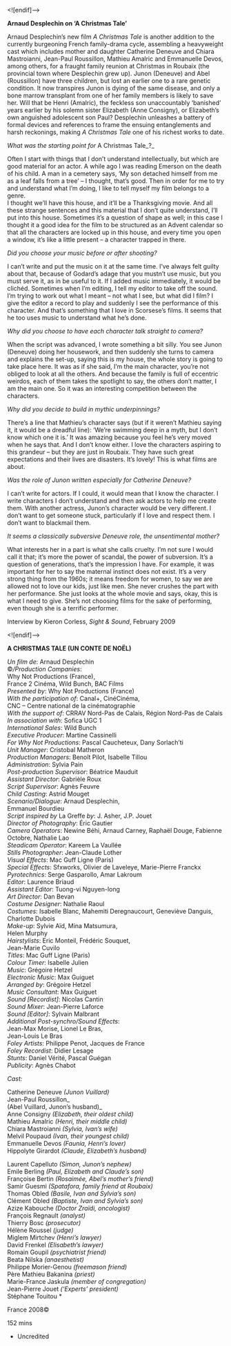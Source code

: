 <![endif]-->

**Arnaud Desplechin on ‘A Christmas Tale’**

Arnaud Desplechin’s new film _A Christmas Tale_ is another addition to the currently  burgeoning French family-drama cycle,  assembling a heavyweight cast which  includes mother and daughter Catherine  Deneuve and Chiara Mastroianni,  Jean-Paul Roussillon, Mathieu Amalric and  Emmanuelle Devos, among others, for a  fraught family reunion at Christmas  in Roubaix (the provincial town where  Desplechin grew up). Junon (Deneuve)  and Abel (Roussillon) have three children,  but lost an earlier one to a rare genetic  condition. It now transpires Junon is dying  of the same disease, and only a bone  marrow transplant from one of her family  members is likely to save her. Will that  be Henri (Amalric), the feckless son  unaccountably ‘banished’ years earlier  by his solemn sister Elizabeth (Anne  Consigny), or Elizabeth’s own anguished  adolescent son Paul? Desplechin unleashes  a battery of formal devices and references  to frame the ensuing entanglements and  harsh reckonings, making _A Christmas Tale_ one of his richest works to date.

_What was the starting point for_ A Christmas Tale_?_

Often I start with things that I don’t understand intellectually, but which are good material for an actor. A while ago I was reading Emerson on the death of his child. A man in a cemetery says, ‘My son detached himself from me as a leaf falls from a tree’ – I thought, that’s good. Then in order for me to try and understand what I’m doing, I like to tell myself my film belongs to a genre.  
I thought we’ll have this house, and it’ll be a Thanksgiving movie. And all these strange sentences and this material that I don’t quite understand, I’ll put into this house. Sometimes it’s a question of shape as well; in this case I thought it a good idea for the film to be structured as an Advent calendar so that all the characters are locked up in this house, and every time you open a window, it’s like a little present – a character trapped in there.

_Did you choose your music before or after shooting?_

I can’t write and put the music on it at the same time. I’ve always felt guilty about that, because of Godard’s adage that you mustn’t use music, but you must serve it, as in be useful to it. If I added music immediately, it would be clichéd. Sometimes when I’m editing, I tell my editor to take off the sound. I’m trying to work out what I meant – not what I see, but what did I film? I give the editor a record to play and suddenly I see the performance of this character. And that’s something that I love in Scorsese’s films. It seems that he too uses music to understand what he’s done.

_Why did you choose to have each character talk straight to camera?_

When the script was advanced, I wrote something a bit silly. You see Junon (Deneuve) doing her housework, and then suddenly she turns to camera and explains the set-up, saying this is my house, the whole story is going to take place here. It was as if she said, I’m the main character, you’re not obliged to look at all the others. And because the family is full of eccentric weirdos, each of them takes the spotlight to say, the others don’t matter, I am the main one. So it was an interesting competition between the characters.

_Why did you decide to build in mythic underpinnings?_

There’s a line that Mathieu’s character says (but if it weren’t Mathieu saying it, it would be a dreadful line): ‘We’re swimming deep in a myth, but I don’t know which one it is.’ It was amazing because you feel he’s very moved when he says that. And I don’t know either. I love the characters aspiring to this grandeur – but they are just in Roubaix. They have such great expectations and their lives are disasters. It’s lovely! This is what films are about.

_Was the role of Junon written especially for Catherine Deneuve?_

I can’t write for actors. If I could, it would mean that I know the character. I write characters I don’t understand and then ask actors to help me create them. With another actress, Junon’s character would be very different. I don’t want to get someone stuck, particularly if I love and respect them. I don’t want to blackmail them.

_It seems a classically subversive Deneuve role, the unsentimental mother?_

What interests her in a part is what she calls cruelty. I’m not sure I would call it that; it’s more the power of scandal, the power of subversion. It’s a question of generations, that’s the impression I have. For example, it was important for her to say the maternal instinct does not exist. It’s a very strong thing from the 1960s; it means freedom for women, to say we are allowed not to love our kids, just like men. She never crushes the part with her performance. She just looks at the whole movie and says, okay, this is what I need to give. She’s not choosing films for the sake of performing, even though she is a terrific performer.

Interview by Kieron Corless, _Sight & Sound_, February 2009

<![endif]-->

**A CHRISTMAS TALE (UN CONTE DE NOËL)**

_Un film de_: Arnaud Desplechin  
©_/Production Companies_:  
Why Not Productions (France),  
France 2 Cinéma, Wild Bunch, BAC Films  
_Presented by_: Why Not Productions (France)  
_With the participation of_: Canal+, CinéCinéma,  
CNC – Centre national de la cinématographie  
_With the support of_: CRRAV Nord-Pas de Calais, Région Nord-Pas de Calais  
_In association with_: Sofica UGC 1  
_International Sales_: Wild Bunch  
_Executive Producer_: Martine Cassinelli  
_For Why Not Productions_: Pascal Caucheteux, Dany Sorlach’ti  
_Unit Manager_: Cristobal Matheron  
_Production Managers_: Benoît Pilot, Isabelle Tillou  
_Administration_: Sylvia Pain  
_Post-production Supervisor_: Béatrice Mauduit  
_Assistant Director_: Gabrièle Roux  
_Script Supervisor_: Agnès Feuvre  
_Child Casting_: Astrid Mouget  
_Scenario/Dialogue_: Arnaud Desplechin,  
Emmanuel Bourdieu  
_Script inspired by_ La Greffe _by_: J. Asher, J.P. Jouet  
_Director of Photography_: Éric Gautier  
_Camera Operators_: Newine Béhi, Arnaud Carney, Raphaël Douge, Fabienne Octobre, Nathalie Lao  
_Steadicam Operator_: Kareem La Vaullée  
_Stills Photographer_: Jean-Claude Lother  
_Visual Effects_: Mac Guff Ligne (Paris)  
_Special Effects_: Sfxworks, Olivier de Laveleye, Marie-Pierre Franckx  
_Pyrotechnics_: Serge Gasparollo, Amar Lakroum  
_Editor_: Laurence Briaud  
_Assistant Editor_: Tuong-vi Nguyen-long  
_Art Director_: Dan Bevan  
_Costume Designer_: Nathalie Raoul  
_Costumes_: Isabelle Blanc, Mahemiti Deregnaucourt, Geneviève Danguis, Charlotte Dubois  
_Make-up_: Sylvie Aïd, Mina Matsumura,  
Helen Murphy  
_Hairstylists_: Eric Monteil, Frédéric Souquet,  
Jean-Marie Cuvilo  
_Titles_: Mac Guff Ligne (Paris)  
_Colour Timer_: Isabelle Julien  
_Music_: Grégoire Hetzel  
_Electronic Music_: Max Guiguet  
_Arranged by_: Grégoire Hetzel  
_Music Consultant_: Max Guiguet  
_Sound [Recordist]_: Nicolas Cantin  
_Sound Mixer_: Jean-Pierre Laforce  
_Sound [Editor]_: Sylvain Malbrant  
_Additional Post-synchro/Sound Effects_:  
Jean-Max Morise, Lionel Le Bras,  
Jean-Louis Le Bras  
_Foley Artists_: Philippe Penot, Jacques de France  
_Foley Recordist_: Didier Lesage  
_Stunts_: Daniel Vérité, Pascal Guégan  
_Publicity_: Agnès Chabot

_Cast:_

Catherine Deneuve _(Junon Vuillard)_  
Jean-Paul Roussillon_  
(Abel Vuillard, Junon’s husband)_  
Anne Consigny _(Elizabeth, their oldest child)_  
Mathieu Amalric _(Henri, their middle child)_  
Chiara Mastroianni _(Sylvia, Ivan’s wife)_  
Melvil Poupaud _(Ivan, their youngest child)_  
Emmanuelle Devos _(Faunia, Henri’s lover)_  
Hippolyte Girardot _(Claude, Elizabeth’s husband)_  
  
Laurent Capelluto _(Simon, Junon’s nephew)_  
Emile Berling _(Paul, Elizabeth and Claude’s son)_  
Françoise Bertin _(Rosaimée, Abel’s mother’s friend)_  
Samir Guesmi _(Spatafora, family friend at Roubaix)_  
Thomas Obled _(Basile, Ivan and Sylvia’s son)_  
Clément Obled _(Baptiste, Ivan and Sylvia’s son)_  
Azize Kabouche _(Doctor Zraïdi, oncologist)_  
François Regnault _(analyst)_  
Thierry Bosc _(prosecutor)_  
Hélène Roussel _(judge)_  
Miglem Mirtchev _(Henri’s lawyer)_  
David Frenkel _(Elisabeth’s lawyer)_  
Romain Goupil _(psychiatrist friend)_  
Beata Nilska _(anaesthetist)_  
Philippe Morier-Genou _(freemason friend)_  
Père Mathieu Bakanina _(priest)_  
Marie-France Jaskula _(member of congregation)_  
Jean-Pierre Jouet _(‘Experts’ president)_  
Stéphane Touitou  *

France 2008©

152 mins

* Uncredited
<!--stackedit_data:
eyJoaXN0b3J5IjpbLTE1MDk2MzI5NDcsNTc0NDI1ODIxXX0=
-->